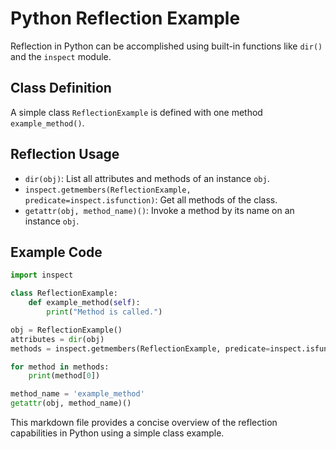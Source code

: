 
# Python Reflection Example

Reflection in Python can be accomplished using built-in functions like `dir()` and the `inspect` module.

## Class Definition
A simple class `ReflectionExample` is defined with one method `example_method()`.

## Reflection Usage
- `dir(obj)`: List all attributes and methods of an instance `obj`.
- `inspect.getmembers(ReflectionExample, predicate=inspect.isfunction)`: Get all methods of the class.
- `getattr(obj, method_name)()`: Invoke a method by its name on an instance `obj`.

## Example Code
```python
import inspect

class ReflectionExample:
    def example_method(self):
        print("Method is called.")

obj = ReflectionExample()
attributes = dir(obj)
methods = inspect.getmembers(ReflectionExample, predicate=inspect.isfunction)

for method in methods:
    print(method[0])

method_name = 'example_method'
getattr(obj, method_name)()
```

This markdown file provides a concise overview of the reflection capabilities in Python using a simple class example.
